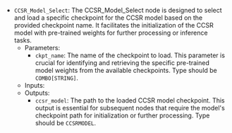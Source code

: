- `CCSR_Model_Select`: The CCSR_Model_Select node is designed to select and load a specific checkpoint for the CCSR model based on the provided checkpoint name. It facilitates the initialization of the CCSR model with pre-trained weights for further processing or inference tasks.
    - Parameters:
        - `ckpt_name`: The name of the checkpoint to load. This parameter is crucial for identifying and retrieving the specific pre-trained model weights from the available checkpoints. Type should be `COMBO[STRING]`.
    - Inputs:
    - Outputs:
        - `ccsr_model`: The path to the loaded CCSR model checkpoint. This output is essential for subsequent nodes that require the model's checkpoint path for initialization or further processing. Type should be `CCSRMODEL`.
